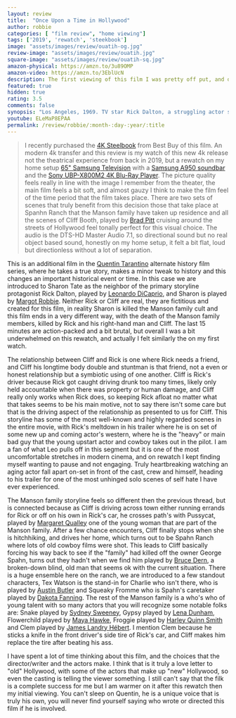 ```yaml
---
layout: review
title:  "Once Upon a Time in Hollywood"
author: robbie
categories: [ "film review", "home viewing"]
tags: ['2019', 'rewatch', 'steekbook']
image: "assets/images/review/ouatih-og.jpg"
review-image: "assets/images/review/ouatih.jpg"
square-image: "assets/images/review/ouatih-sq.jpg"
amazon-physical: https://amzn.to/3u89OMP
amazon-video: https://amzn.to/3EblUcN
description: The first viewing of this film I was pretty off put, and didn't love it.  I have spent a lot of time listening to podcasts, and read many reviews that  
featured: true
hidden: true
rating: 3.5
comments: false
synopsis: "Los Angeles, 1969. TV star Rick Dalton, a struggling actor specializing in westerns, and stuntman Cliff Booth, his best friend, try to survive in a constantly changing movie industry. Dalton is the neighbor of the young and promising actress and model Sharon Tate, who has just married the prestigious Polish director Roman Polanski…"  
youtube: ELeMaP8EPAA
permalink: /review/robbie/:month-:day-:year/:title
---
```

> I recently purchased the <a href="https://www.bestbuy.com/site/once-upon-a-time-in-hollywood-limited-edition-steelbook-dig-copy-4k-ultra-hd-blu-blu-ray-2019/35640542.p?skuId=35640542">4K Steelbook</a> from Best Buy of this film. An modern 4k transfer and this review is my watch of this new 4k release not the theatrical experience from back in 2019, but a rewatch on my home setup <a href="https://amzn.to/3eMhnV3">65" Samsung Television</a> with a <a href="https://amzn.to/3Ljd8wh">Samsung A950 soundbar</a> and the <a href="https://amzn.to/3LBgyuL">Sony UBP-X800M2 4K Blu-Ray Player</a>.  The picture quality feels really in line with the image I remember from the theater, the main film feels a bit soft, and almost gauzy I think to make the film feel of the time period that the film takes place.  There are two sets of scenes that truly benefit from this decision those that take place at Spanhn Ranch that the Manson family have taken up residence and all the scenes of Cliff Booth, played by [Brad Pitt](https://www.imdb.com/name/nm0000093/) cruising around the streets of Hollywood feel tonally perfect for this visual choice.  The audio is the DTS-HD Master Audio 7.1, so directional sound but no real object based sound, honestly on my home setup, it felt a bit flat, loud but directionless without a lot of separation.

This is an additional film in the [Quentin Tarantino](https://www.imdb.com/name/nm0000233/) alternate history film series, where he takes a true story, makes a minor tweak to history and this changes an important historical event or time.  In this case we are introduced to Sharon Tate as the neighbor of the primary storyline protagonist Rick Dalton, played by [Leonardo DiCaprio](https://www.imdb.com/name/nm0000138/), and Sharon is played by [Margot Robbie](https://www.imdb.com/name/nm3053338/).  Neither Rick or Cliff are real, they are fictitious and created for this film, in reality Sharon is killed the Manson family cult and this film ends in a very different way, with the death of the Manson family members, killed by Rick and his right-hand man and Cliff.  The last 15 minutes are action-packed and a bit brutal, but overall I was a bit underwhelmed on this rewatch, and actually I felt similarly the on my first watch. 

The relationship between Cliff and Rick is one where Rick needs a friend, and Cliff his longtime body double and stuntman is that friend, not a even or honest relationship but a symbiotic using of one another.  Cliff is Rick's driver because Rick got caught driving drunk too many times, likely only held accountable when there was property or human damage, and Cliff really only works when Rick does, so keeping Rick afloat no matter what that takes seems to be his main motive, not to say there isn't some care but that is the driving aspect of the relationship as presented to us for Cliff.  This storyline has some of the most well-known and highly regarded scenes in the entire movie, with Rick's meltdown in his trailer where he is on set of some new up and coming actor's western, where he is the "heavy" or main bad guy that the young upstart actor and cowboy takes out in the pilot.  I am a fan of what Leo pulls off in this segment but it is one of the most uncomfortable stretches in modern cinema, and on rewatch I kept finding myself wanting to pause and not engaging. Truly heartbreaking watching an aging actor fall apart on-set in front of the cast, crew and himself, heading to his trailer for one of the most unhinged solo scenes of self hate I have ever experienced. 

The Manson family storyline feels so different then the previous thread, but is connected because as Cliff is driving across town either running errands for Rick or off on his own in Rick's car, he crosses path's with Pussycat, played by [Margaret Qualley](https://www.imdb.com/name/nm4960279/) one of the young woman that are part of the Manson family.  After a few chance encounters, Cliff finally stops when she is hitchhiking, and drives her home, which turns out to be Spahn Ranch where lots of old cowboy films were shot. This leads to Cliff basically forcing his way back to see if the "family" had killed off the owner George Spahn, turns out they hadn't when we find him played by [Bruce Dern](https://www.imdb.com/name/nm0001136/), a broken-down blind, old man that seems ok with the current situation. There is a huge ensemble here on the ranch, we are introduced to a few standout characters, Tex Watson is the stand-in for Charlie who isn't there, who is played by [Austin Butler](https://www.imdb.com/name/nm2581521/) and Squeaky Fromme who is Spahn's caretaker played by [Dakota Fanning](https://www.imdb.com/name/nm0266824/). The rest of the Manson family is a who's who of young talent with so many actors that you will recognize some notable folks are: Snake played by [Sydney Sweeney](https://www.imdb.com/name/nm2858875/), Gypsy played by [Lena Dunham](https://www.imdb.com/name/nm2501633/), Flowerchild played by [Maya Hawke](https://www.imdb.com/name/nm1638321/), Froggie played by [Harley Quinn Smith](https://www.imdb.com/name/nm0808410/) and Clem played by [James Landry Hébert](https://www.imdb.com/name/nm2566469/).  I mention Clem because he sticks a knife in the front driver's side tire of Rick's car, and Cliff makes him replace the tire after beating his ass.

I have spent a lot of time thinking about this film, and the choices that the director/writer and the actors make.  I think that is it truly a love letter to "old" Hollywood, with some of the actors that make up "new" Hollywood, so even the casting is telling the viewer something. I still can't say that the filk is a complete success for me but I am warmer on it after this rewatch then my initial viewing.  You can't sleep on Quentin, he is a unique voice that is truly his own, you will never find yourself saying who wrote or directed this film if he is involved.